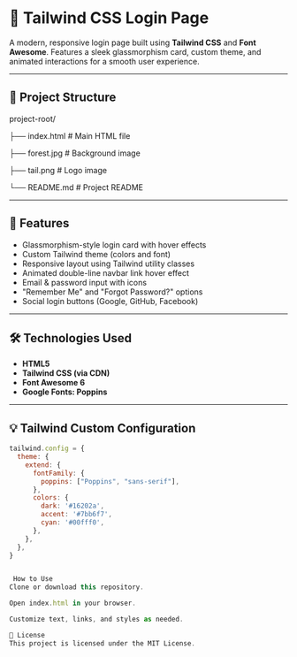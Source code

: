 # 🔐 Tailwind CSS Login Page

A modern, responsive login page built using **Tailwind CSS** and **Font Awesome**. Features a sleek glassmorphism card, custom theme, and animated interactions for a smooth user experience.

---

## 📁 Project Structure

project-root/

├── index.html # Main HTML file

├── forest.jpg # Background image

├── tail.png # Logo image

└── README.md # Project README



---

## 🎨 Features

- Glassmorphism-style login card with hover effects
- Custom Tailwind theme (colors and font)
- Responsive layout using Tailwind utility classes
- Animated double-line navbar link hover effect
- Email & password input with icons
- "Remember Me" and "Forgot Password?" options
- Social login buttons (Google, GitHub, Facebook)

---

## 🛠 Technologies Used

- **HTML5**
- **Tailwind CSS (via CDN)**
- **Font Awesome 6**
- **Google Fonts: Poppins**

---

## 💡 Tailwind Custom Configuration

```js
tailwind.config = {
  theme: {
    extend: {
      fontFamily: {
        poppins: ["Poppins", "sans-serif"],
      },
      colors: {
        dark: '#16202a',
        accent: '#7bb6f7',
        cyan: '#00fff0',
      },
    },
  },
}


 How to Use
Clone or download this repository.

Open index.html in your browser.

Customize text, links, and styles as needed.

📄 License
This project is licensed under the MIT License.
